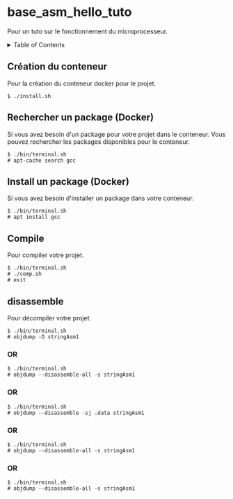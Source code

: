 # base_asm_hello_tuto

Pour un tuto sur le fonctionnement du microprocesseur.

<details>
  <summary>Table of Contents</summary>
  <ol>
    <li><a href="#création-du-conteneur">Création du conteneur</a></li>
    <li><a href="#rechercher-un-package">Rechercher un package (Docker)</a></li>
    <li><a href="#install-un-package">Install un package (Docker)</a></li>
    <li><a href="#compile-1">Compile 1</a></li>
    <li><a href="#compile-2">Compile 2</a></li>
    <li><a href="#disassemble">Disassemble</a></li>
  </ol>
</details>

## Création du conteneur
Pour la création du conteneur docker pour le projet.
```
$ ./install.sh
```
## Rechercher un package (Docker)
Si vous avez besoin d'un package pour votre projet dans le conteneur.
Vous pouvez rechercher les packages disponibles pour le conteneur.
```
$ ./bin/terminal.sh
# apt-cache search gcc
```

## Install un package (Docker)
Si vous avez besoin d'installer un package dans votre conteneur.
```
$ ./bin/terminal.sh
# apt install gcc
```

## Compile
Pour compiler votre projet.
```
$ ./bin/terminal.sh
# ./comp.sh
# exit
```

## disassemble
Pour décompiler votre projet.
```
$ ./bin/terminal.sh
# objdump -D stringAsm1
```

### OR

```
$ ./bin/terminal.sh
# objdump --disassemble-all -s stringAsm1
```
### OR

```
$ ./bin/terminal.sh
# objdump --disassemble -sj .data stringAsm1
```

### OR

```
$ ./bin/terminal.sh
# objdump --disassemble-all -s stringAsm1
```

### OR

```
$ ./bin/terminal.sh
# objdump --disassemble-all -s stringAsm1
```

